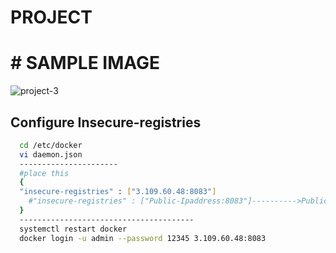 # PROJECT 
# # SAMPLE IMAGE
![project-3](https://user-images.githubusercontent.com/111736742/216734763-43986602-d07a-4b55-82d3-6f4ab9d08f64.jpg)

## Configure Insecure-registries 
```bash
  cd /etc/docker
  vi daemon.json
  ----------------------
  #place this
  {
  "insecure-registries" : ["3.109.60.48:8083"]
    #"insecure-registries" : ["Public-Ipaddress:8083"]---------->Publicip of nexus
  }
  ---------------------------------------
  systemctl restart docker
  docker login -u admin --password 12345 3.109.60.48:8083
```
